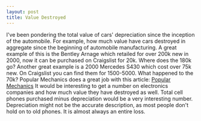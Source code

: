 ```yaml
---
layout: post
title: Value Destroyed
---
```

I've been pondering the total value of cars' depreciation since the inception of the automobile.  For example, how much value have cars destroyed in aggregate since the beginning of automobile manufacturing.  A great example of this is the Bentley Arnage which retailed for over 200k new in 2000, now it can be purchased on Craigslist for 20k.  Where does the 180k go?  Another great example is a 2000 Mercedes S430 which cost over 75k new.  On Craigslist you can find them for 1500-5000.  What happened to the 70k?  Popular Mechanics does a great job with this article:
<a href="https://www.popularmechanics.com/cars/g556/10-hot-cars-that-depreciate-like-a-stock-market-crash">Popular Mechanics</a>
It would be interesting to get a number on electronics companies and how much value they have destroyed as well.  Total cell phones purchased minus depreciation would be a very interesting number.  Depreciation might not be the accurate description, as most people don't hold on to old phones.  It is almost always an entire loss.
